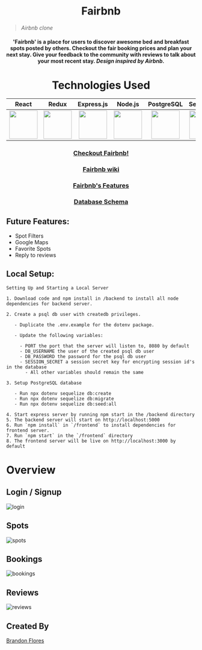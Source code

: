 <div align="center">
  
# Fairbnb
 
</div>

> *Airbnb clone*

<div align="center">
 
#### 'Fairbnb' is a place for users to discover awesome bed and breakfast spots posted by others. Checkout the fair booking prices and plan your next stay. Give your feedback to the community with reviews to talk about your most recent stay. *Design inspired by Airbnb.*

</div>
 
<div align="center">
  
# Technologies Used

</div>

<div align="center">
  
| React | Redux | Express.js | Node.js | PostgreSQL | Sequelize |
|:-----:|:-----:|:-------:|------------|:----------:|:---------:|
|<a href="https://reactjs.org/"><img src='https://cdn.jsdelivr.net/gh/devicons/devicon/icons/react/react-original.svg' width="75" height="75" /></a>|<a href='https://redux.js.org/'><img src="https://cdn.jsdelivr.net/gh/devicons/devicon/icons/redux/redux-original.svg" width="75" height="75" /></a>|<a href='https://expressjs.com/'><img src="https://cdn.jsdelivr.net/gh/devicons/devicon/icons/express/express-original.svg" width="75" height="75"/></a>|<a href='https://nodejs.org/en/'><img src="https://cdn.jsdelivr.net/gh/devicons/devicon/icons/nodejs/nodejs-original.svg" width="75" height="75" /></a>|<a href='https://www.postgresql.org/'><img src="https://cdn.jsdelivr.net/gh/devicons/devicon/icons/postgresql/postgresql-original.svg" width="75" height="75" /></a>|<a href='https://sequelize.org/'><img src="https://cdn.jsdelivr.net/gh/devicons/devicon/icons/sequelize/sequelize-original.svg"  width="75" height="75"  /></a>|

 
### [Checkout Fairbnb!](https://bflores-fairbnb.herokuapp.com/)
### [Fairbnb wiki](https://github.com/brandonflores647/Fairbnb/wiki)
### [Fairbnb's Features](https://github.com/brandonflores647/Fairbnb/wiki/Features)
### [Database Schema](https://github.com/brandonflores647/Fairbnb/wiki/Database-Schema)

</div>
 
## Future Features:
- Spot Filters
- Google Maps
- Favorite Spots
- Reply to reviews

## Local Setup:
```
Setting Up and Starting a Local Server

1. Download code and npm install in /backend to install all node dependencies for backend server.

2. Create a psql db user with createdb privileges.

   - Duplicate the .env.example for the dotenv package.

   - Update the following variables:

     - PORT the port that the server will listen to, 8080 by default
     - DB_USERNAME the user of the created psql db user
     - DB_PASSWORD the password for the psql db user
     - SESSION_SECRET a session secret key for encrypting session id's in the database
       - All other variables should remain the same

3. Setup PostgreSQL database

   - Run npx dotenv sequelize db:create
   - Run npx dotenv sequelize db:migrate
   - Run npx dotenv sequelize db:seed:all

4. Start express server by running npm start in the /backend directory
5. The backend server will start on http://localhost:5000
6. Run `npm install` in `/frontend` to install dependencies for frontend server.
7. Run `npm start` in the `/frontend` directory
8. The frontend server will be live on http://localhost:3000 by default
```

# Overview

## Login / Signup
![login](https://user-images.githubusercontent.com/100805072/177199311-6487b9e8-bf64-47b7-b11a-6504539d10f1.gif)

## Spots
![spots](https://user-images.githubusercontent.com/100805072/177200966-a09109cc-8b24-403d-bed3-642a549f381d.gif)

## Bookings
![bookings](https://user-images.githubusercontent.com/100805072/177201735-96908291-03ce-4219-9dec-f6cdf2438e00.gif)

## Reviews
![reviews](https://user-images.githubusercontent.com/100805072/177202428-451cec52-bd2a-49fd-82cb-6fc95bde0696.gif)

## Created By
[Brandon Flores](https://github.com/brandonflores647)
